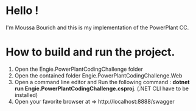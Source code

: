 # Hello !

I'm Moussa Bourich and this is my implementation of the PowerPlant CC.

# How to build and run the project.

1. Open the Engie.PowerPlantCodingChallenge folder
2. Open the contained folder Engie.PowerPlantCodingChallenge.Web
3. Open a command line editor and Run the following command : **dotnet run Engie.PowerPlantCodingChallenge.csproj**. (.NET CLI have to be installed)
4. Open your favorite browser at => http://localhost:8888/swagger 

